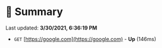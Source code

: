 # 📖 Summary
Last updated: **3/30/2021, 6:36:19 PM**

- `GET` [https://google.com](https://google.com) - **Up** (146ms)
